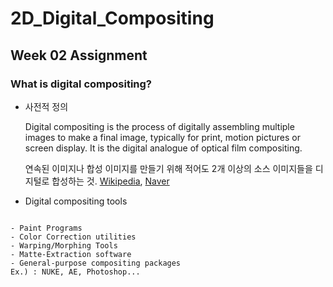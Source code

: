 # 2D_Digital_Compositing
## Week 02 Assignment
### What is digital compositing?
+ 사전적 정의

    Digital compositing is the process of digitally assembling multiple images to make a final image,
  typically for print, motion pictures or screen display. It is the digital analogue of optical film compositing.

    연속된 이미지나 합성 이미지를 만들기 위해 적어도 2개 이상의 소스 이미지들을 디지털로 합성하는 것.
[Wikipedia](https://en.wikipedia.org/wiki/Digital_compositing), [Naver](https://terms.naver.com/entry.nhn?docId=1649302&cid=50372&categoryId=50372)
+ Digital compositing tools
<pre>
<code>
- Paint Programs
- Color Correction utilities
- Warping/Morphing Tools
- Matte-Extraction software
- General-purpose compositing packages
Ex.) : NUKE, AE, Photoshop...
</code>
</pre>

